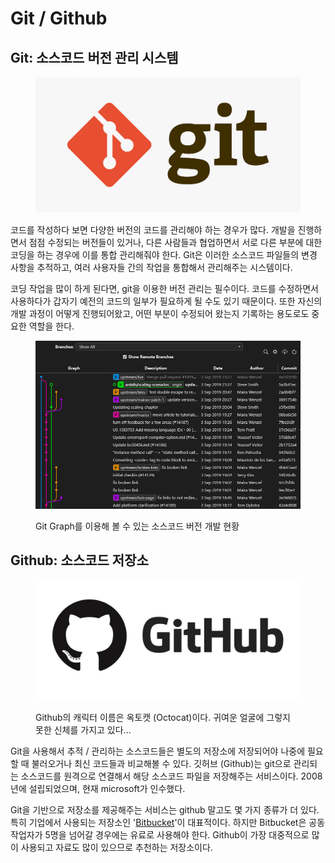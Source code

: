 # Git / Github

## Git: 소스코드 버전 관리 시스템

<figure><img src="../../../.gitbook/assets/Git_logo.png" alt=""><figcaption></figcaption></figure>

코드를 작성하다 보면 다양한 버전의 코드를 관리해야 하는 경우가 많다. 개발을 진행하면서 점점 수정되는 버전들이 있거나, 다른 사람들과 협업하면서 서로 다른 부분에 대한 코딩을 하는 경우에 이를 통합 관리해줘야 한다. Git은 이러한 소스코드 파일들의 변경 사항을 추적하고, 여러 사용자들 간의 작업을 통합해서 관리해주는 시스템이다.&#x20;

코딩 작업을 많이 하게 된다면, git을 이용한 버전 관리는 필수이다. 코드를 수정하면서 사용하다가 갑자기 예전의 코드의 일부가 필요하게 될 수도 있기 때문이다. 또한 자신의 개발 과정이 어떻게 진행되어왔고, 어떤 부분이 수정되어 왔는지 기록하는 용도로도 중요한 역할을 한다.&#x20;

<figure><img src="../../../.gitbook/assets/image-git-graph.png" alt=""><figcaption><p>Git Graph를 이용해 볼 수 있는 소스코드 버전 개발 현황</p></figcaption></figure>

## Github: 소스코드 저장소

<figure><img src="../../../.gitbook/assets/Github_logo.png" alt=""><figcaption><p>Github의 캐릭터 이름은 옥토캣 (Octocat)이다. 귀여운 얼굴에 그렇지 못한 신체를 가지고 있다...</p></figcaption></figure>

Git을 사용해서 추적 / 관리하는 소스코드들은 별도의 저장소에 저장되어야 나중에 필요할 때 불러오거나 최신 코드들과 비교해볼 수 있다. 깃허브 (Github)는 git으로 관리되는 소스코드를 원격으로 연결해서 해당 소스코드 파일을 저장해주는 서비스이다. 2008년에 설립되었으며, 현재 microsoft가 인수했다.

Git을 기반으로 저장소를 제공해주는 서비스는 github 말고도 몇 가지 종류가 더 있다. 특히 기업에서 사용되는 저장소인 '[Bitbucket](https://www.atlassian.com/ko/software/bitbucket)'이 대표적이다. 하지만 Bitbucket은 공동 작업자가 5명을 넘어갈 경우에는 유료로 사용해야 한다. Github이 가장 대중적으로 많이 사용되고 자료도 많이 있으므로 추천하는 저장소이다.&#x20;

